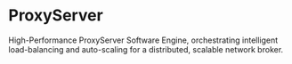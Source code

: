 # ProxyServer
High-Performance ProxyServer Software Engine, orchestrating intelligent load-balancing and auto-scaling for a distributed, scalable network broker.
